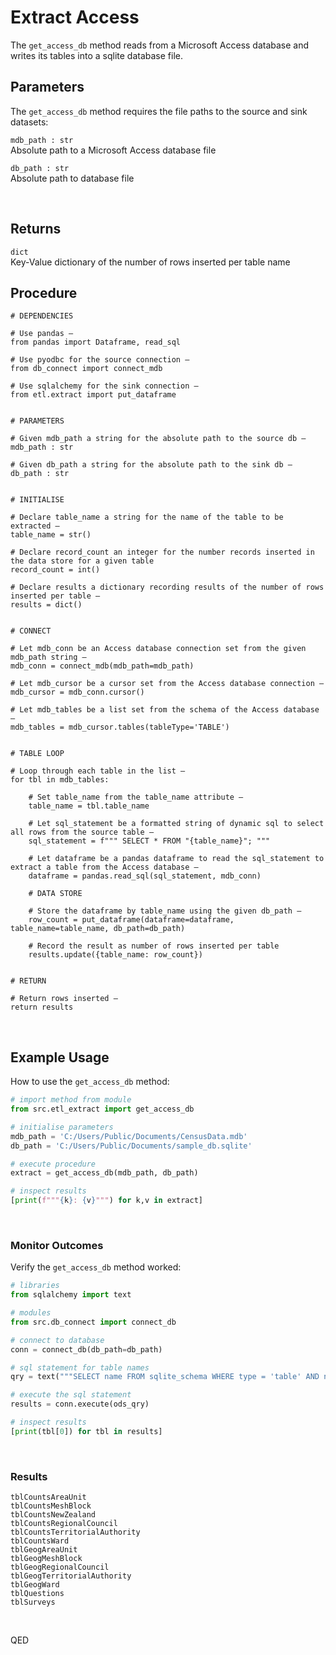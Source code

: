 <!--docs\etl\extract\get_access_db.md-->



Extract Access
==============

The `get_access_db` method reads from a Microsoft Access database and writes its tables into a sqlite database file. 


Parameters 
---------- 

The `get_access_db` method requires the file paths to the source and sink datasets: 

``` mdb_path : str ```  
    Absolute path to a Microsoft Access database file

```db_path : str ```  
    Absolute path to database file

<br>

Returns
-------
```dict```  
    Key-Value dictionary of the number of rows inserted per table name 


Procedure  
--------- 

```
# DEPENDENCIES  

# Use pandas — 
from pandas import Dataframe, read_sql

# Use pyodbc for the source connection —   
from db_connect import connect_mdb 

# Use sqlalchemy for the sink connection — 
from etl.extract import put_dataframe


# PARAMETERS 

# Given mdb_path a string for the absolute path to the source db — 
mdb_path : str  

# Given db_path a string for the absolute path to the sink db —  
db_path : str  


# INITIALISE 

# Declare table_name a string for the name of the table to be extracted — 
table_name = str()

# Declare record_count an integer for the number records inserted in the data store for a given table 
record_count = int()

# Declare results a dictionary recording results of the number of rows inserted per table — 
results = dict() 


# CONNECT 

# Let mdb_conn be an Access database connection set from the given mdb_path string — 
mdb_conn = connect_mdb(mdb_path=mdb_path) 

# Let mdb_cursor be a cursor set from the Access database connection — 
mdb_cursor = mdb_conn.cursor()

# Let mdb_tables be a list set from the schema of the Access database — 
mdb_tables = mdb_cursor.tables(tableType='TABLE')


# TABLE LOOP   

# Loop through each table in the list — 
for tbl in mdb_tables: 

    # Set table_name from the table_name attribute — 
    table_name = tbl.table_name 

    # Let sql_statement be a formatted string of dynamic sql to select all rows from the source table — 
    sql_statement = f""" SELECT * FROM "{table_name}"; """

    # Let dataframe be a pandas dataframe to read the sql_statement to extract a table from the Access database — 
    dataframe = pandas.read_sql(sql_statement, mdb_conn)  

    # DATA STORE 

    # Store the dataframe by table_name using the given db_path — 
    row_count = put_dataframe(dataframe=dataframe, table_name=table_name, db_path=db_path) 

    # Record the result as number of rows inserted per table 
    results.update({table_name: row_count}) 


# RETURN

# Return rows inserted — 
return results
```

<br>

Example Usage
------------- 

How to use the `get_access_db` method: 

```python
# import method from module 
from src.etl_extract import get_access_db

# initialise parameters 
mdb_path = 'C:/Users/Public/Documents/CensusData.mdb'
db_path = 'C:/Users/Public/Documents/sample_db.sqlite'

# execute procedure
extract = get_access_db(mdb_path, db_path)

# inspect results
[print(f"""{k}: {v}""") for k,v in extract]
```

<br>


### Monitor Outcomes 

Verify the `get_access_db` method worked: 

```python
# libraries 
from sqlalchemy import text 

# modules 
from src.db_connect import connect_db

# connect to database 
conn = connect_db(db_path=db_path)

# sql statement for table names 
qry = text("""SELECT name FROM sqlite_schema WHERE type = 'table' AND name NOT LIKE 'sqlite_%' """)

# execute the sql statement 
results = conn.execute(ods_qry)

# inspect results 
[print(tbl[0]) for tbl in results]
```
<br>

### Results 
 
```
tblCountsAreaUnit
tblCountsMeshBlock
tblCountsNewZealand
tblCountsRegionalCouncil
tblCountsTerritorialAuthority
tblCountsWard
tblGeogAreaUnit
tblGeogMeshBlock
tblGeogRegionalCouncil
tblGeogTerritorialAuthority
tblGeogWard
tblQuestions
tblSurveys
```
<br>

QED
